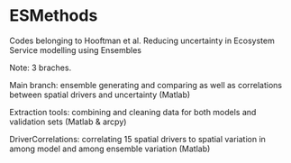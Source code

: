 # ESMethods
Codes belonging to Hooftman et al. Reducing uncertainty in Ecosystem Service modelling using Ensembles

Note: 3 braches. 

Main branch: ensemble generating and comparing as well as correlations between spatial drivers and uncertainty (Matlab)

Extraction tools: combining and cleaning data  for both models and validation sets (Matlab & arcpy)

DriverCorrelations: correlating 15 spatial drivers to spatial variation in among model and among ensemble variation (Matlab)

